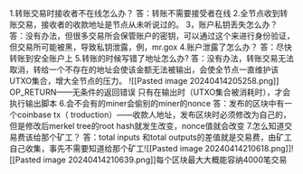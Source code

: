 1.转账交易时接收者不在线怎么办？
答：转账不需要接受者在线
2.全节点收到转账交易，接收者的收款地址是节点从未听说过的。
3，账户私钥丢失怎么办？  
答：没有办法，但很多交易所会保管账户的密钥，可以通过这个来进行身份验证，但交易所可能被黑，导致私钥泄露，例，mr.gox
4.账户泄露了怎么办？
答：尽快转账到安全账户上
5.转账的时候写错了地址怎么办?
答：没有办法，转账交易无法取消，转给一个不存在的地址会使该金额无法被输出，会使全节点一直维护该UTXO集合，增大全节点的压力。
![[Pasted image 20240414205258.png]]
OP_RETURN——无条件的返回错误
只有在输出时（UTXO集合被消耗时），才会执行输出脚本
6.会不会有的miner会偷别的miner的nonce
答：发布的区块中有一个coinbase tx（ troduction）——收款人地址，发布区块时必须修改为自己的，但是修改后merkel tree的root hash就发生改变，nonce值就会改变
7.怎么知道交易费该给那个矿工？
答：total inputs 和total outputs的差值就是交易费，由矿工自己收集，事先不需要知道给那个矿工![[Pasted image 20240414210618.png]]![[Pasted image 20240414210639.png]]每个区块最大大概能容纳4000笔交易